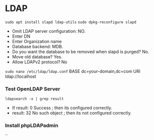 # LDAP
`sudo apt install slapd ldap-utils`
`sudo dpkg-reconfigure slapd`
* Omit LDAP server configuration: NO.
* Enter DN
* Enter Organization name
* Database backend: MDB.
* Do you want the database to be removed when slapd is purged? No.
* Move old database? Yes.
* Allow LDAPv2 protocol? No

`sudo nano /etc/ldap/ldap.conf`
BASE     dc=your-domain,dc=com
URI      ldap://localhost

### Test OpenLDAP Server
`ldapsearch -x | grep result`
* If result: 0 Success ; then its configured correctly.
* result: 32 No such object ; then its not configured correctly.

### Install phpLDAPadmin

``